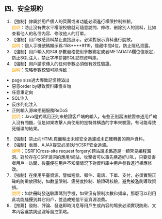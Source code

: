 ## 四、安全規約 
1. 【強制】隸屬於用戶個人的頁面或者功能必須進行權限控制校驗。 
<br><span style="color:orange">說明</span>：防止沒有做水平權限校驗就可隨意訪問、修改、刪除別人的資料，比如查看他人的私信內容、修改他人的訂單。 
2. 【強制】用戶敏感資料禁止直接展示，必須對展示資料進行脫敏。 
<br><span style="color:orange">說明</span>：個人手機號碼顯示爲:158****9119，隱藏中間4位，防止隱私泄露。 
3. 【強制】用戶輸入的SQL參數嚴格使用參數綁定或者METADATA欄位值限定，防止SQL注入，禁止字串拼接SQL訪問資料庫。 
4. 【強制】用戶請求傳入的任何參數必須做有效性驗證。 
<br><span style="color:orange">說明</span>：忽略參數校驗可能導致： 
 - page size過大導致記憶體溢出 
 - 惡意order by導致資料庫慢查詢 
 - 任意重定向 
 - SQL注入 
 - 反序列化注入 
 - 正則輸入源串拒絕服務ReDoS 
 <br><span style="color:orange">說明</span>：Java程式碼用正則來驗證客戶端的輸入，有些正則寫法驗證普通用戶輸入沒有問題，但是如果攻擊人員使用的是特殊構造的字串來驗證，有可能導致死循環的結果。 
5. 【強制】禁止向HTML頁面輸出未經安全過濾或未正確轉義的用戶資料。 
6. 【強制】表單、AJAX提交必須執行CSRF安全過濾。 
<br><span style="color:orange">說明</span>：CSRF(Cross-site request forgery)跨站請求僞造是一類常見編程漏洞。對於存在CSRF漏洞的應用/網站，攻擊者可以事先構造好URL，只要受害者用戶一訪問，後臺便在用戶不知情情況下對資料庫中用戶參數進行相應修改。 
7. 【強制】在使用平臺資源，譬如短信、郵件、電話、下單、支付，必須實現正確的防重放限制，如數量限制、疲勞度控制、驗證碼校驗，避免被濫刷導致資損。 
<br><span style="color:orange">說明</span>：如註冊時發送驗證碼到手機，如果沒有限制次數和頻率，那麼可以利用此功能騷擾到其它用戶，並造成短信平臺資源浪費。 
8. 【推薦】發貼、評論、發送即時消息等用戶生成內容的場景必須實現防刷、文本內容違禁詞過濾等風控策略。 